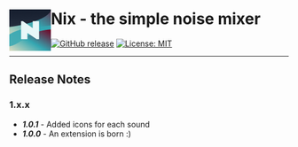 # Nix - the simple noise mixer <img src="./src/assets/icons/icon-150.png" width="75" align="left" />

[![GitHub release](https://img.shields.io/github/package-json/v/andrewbrey/nix.svg?label=Package%20Version)](https://github.com/andrewbrey/nix/releases)
[![License: MIT](https://img.shields.io/github/license/andrewbrey/nix.svg?label=License)](https://github.com/andrewbrey/nix/blob/main/LICENSE)

---

## Release Notes

### 1.x.x

- **_1.0.1_** - Added icons for each sound
- **_1.0.0_** - An extension is born :)
